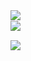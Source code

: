 
<img align="left" src="https://github-readme-stats.vercel.app/api?username=oreo2990&show_icons=true" />

<br>

<img align="left" src="https://github-readme-stats.vercel.app/api/top-langs/?username=oreo2990" />


<br>

![](https://komarev.com/ghpvc/?username=oreo2990&color=green)


